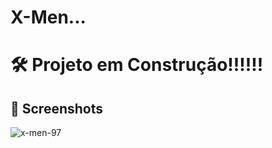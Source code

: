 # X-Men...

# 🛠️  Projeto em Construção!!!!!!

## 📌 Screenshots


![x-men-97](https://github.com/carllos-alberto/X-Men/assets/81397233/d7803664-9cf4-437d-8018-21e9ce44e0cb)
